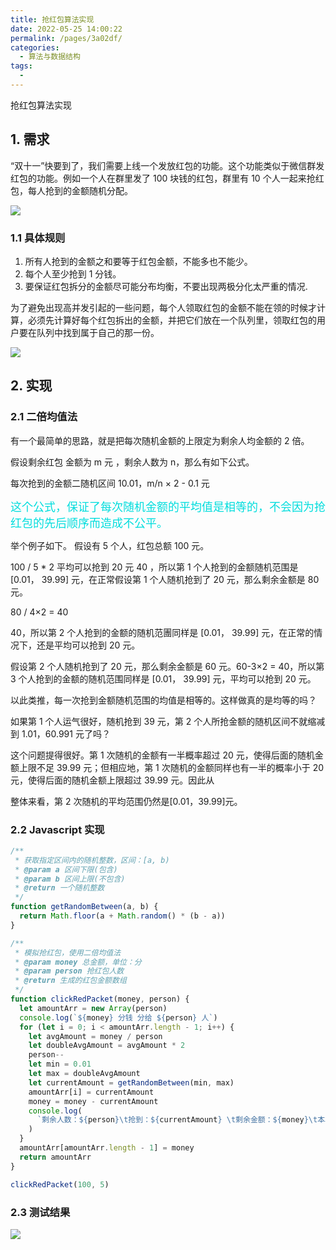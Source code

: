 ```yaml
---
title: 抢红包算法实现
date: 2022-05-25 14:00:22
permalink: /pages/3a02df/
categories:
  - 算法与数据结构
tags:
  -
---
```


抢红包算法实现

## 1. 需求

“双十一”快要到了，我们需要上线一个发放红包的功能。这个功能类似于微信群发红包的功能。例如一个人在群里发了 100 块钱的红包，群里有 10 个人一起来抢红包，每人抢到的金额随机分配。

![](https://gcy-1306312261.cos.ap-chengdu.myqcloud.com/blog/20220526181829.png)

### 1.1 具体规则

1. 所有人抢到的金额之和要等于红包金额，不能多也不能少。
2. 每个人至少抢到 1 分钱。
3. 要保证红包拆分的金额尽可能分布均衡，不要出现两极分化太严重的情况.

为了避免出现高并发引起的一些问题，每个人领取红包的金额不能在领的时候才计算，必须先计算好每个红包拆出的金额，并把它们放在一个队列里，领取红包的用户要在队列中找到属于自己的那一份。

![](https://gcy-1306312261.cos.ap-chengdu.myqcloud.com/blog/20220526182004.png)

## 2. 实现

### 2.1 二倍均值法

有一个最简单的思路，就是把每次随机金额的上限定为剩余人均金额的 2 倍。

假设剩余红包 金额为 m 元 ，剩余人数为 n，那么有如下公式。

每次抢到的金额二随机区间 10.01，m/n × 2 - 0.1 元

<font color=#00dddd size=4>这个公式，保证了每次随机金额的平均值是相等的，不会因为抢红包的先后顺序而造成不公平。</font>

举个例子如下。
假设有 5 个人，红包总额 100 元。

100 / 5 \* 2 平均可以抢到 20 元 40 ，所以第 1 个人抢到的金额随机范围是 [0.01， 39.99] 元，在正常假设第 1 个人随机抢到了 20 元，那么剩余金额是 80 元。

80 / 4×2 = 40

40，所以第 2 个人抢到的金额的随机范團同样是 [0.01， 39.99] 元，在正常的情况下，还是平均可以抢到 20 元。

假设第 2 个人随机抢到了 20 元，那么剩余金额是 60 元。60-3×2 = 40，所以第 3 个人抢到的金额的随机范围同样是 [0.01， 39.99] 元，平均可以抢到 20 元。

以此类推，每一次抢到金额随机范围的均值是相等的。这样做真的是均等的吗？

如果第 1 个人运气很好，随机抢到 39 元，第 2 个人所抢金额的随机区间不就缩减到 1.01，60.991 元了吗？

这个问题提得很好。第 1 次随机的金额有一半概率超过 20 元，使得后面的随机金额上限不足 39.99 元；但相应地，第 1 次随机的金额同样也有一半的概率小于 20 元，使得后面的随机金额上限超过 39.99 元。因此从

整体来看，第 2 次随机的平均范围仍然是[0.01，39.99]元。

### 2.2 Javascript 实现

```javascript
/**
 * 获取指定区间内的随机整数，区间：[a, b)
 * @param a 区间下限(包含)
 * @param b 区间上限(不包含)
 * @return 一个随机整数
 */
function getRandomBetween(a, b) {
  return Math.floor(a + Math.random() * (b - a))
}

/**
 * 模拟抢红包，使用二倍均值法
 * @param money 总金额，单位：分
 * @param person 抢红包人数
 * @return 生成的红包金额数组
 */
function clickRedPacket(money, person) {
  let amountArr = new Array(person)
  console.log(`${money} 分钱 分给 ${person} 人`)
  for (let i = 0; i < amountArr.length - 1; i++) {
    let avgAmount = money / person
    let doubleAvgAmount = avgAmount * 2
    person--
    let min = 0.01
    let max = doubleAvgAmount
    let currentAmount = getRandomBetween(min, max)
    amountArr[i] = currentAmount
    money = money - currentAmount
    console.log(
      `剩余人数：${person}\t抢到：${currentAmount} \t剩余金额：${money}\t本次均值的二倍：${doubleAvgAmount}\t金额随机范围：[${min}, ${max}]`
    )
  }
  amountArr[amountArr.length - 1] = money
  return amountArr
}

clickRedPacket(100, 5)
```

### 2.3 测试结果

![](https://gcy-1306312261.cos.ap-chengdu.myqcloud.com/blog/20220526183358.png)
